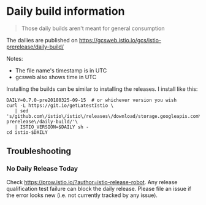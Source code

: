 # Daily build information

> Those daily builds aren't meant for general consumption

The dailies are published on
https://gcsweb.istio.io/gcs/istio-prerelease/daily-build/


Notes:
- The file name's timestamp is in UTC
- gcsweb also shows time in UTC

Installing the builds can be similar to installing the releases.  I install like this:

```
DAILY=0.7.0-pre20180325-09-15  # or whichever version you wish
curl -L https://git.io/getLatestIstio \
   | sed 's/github.com\/istio\/istio\/releases\/download/storage.googleapis.com\/istio-prerelease\/daily-build/'\
   | ISTIO_VERSION=$DAILY sh -
cd istio-$DAILY
```

## Troubleshooting

### No Daily Release Today
Check https://prow.istio.io/?author=istio-release-robot. Any release qualification test failure can block the daily release. Please file an issue if the error looks new (i.e. not currently tracked by any issue).
